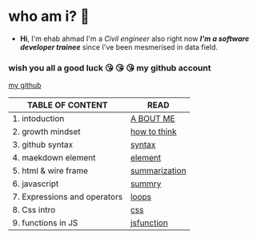  # who am i? :slightly_frowning_face:
- **Hi**, I'm ehab ahmad I'm a *Civil engineer* also right now ***I'm a software developer trainee*** since I've been mesmerised in data field.
### wish you all a good luck :kissing_heart: :kissing_heart: :kissing_heart:                                                        my github account 
[my github](https://github.com/ehab-ahma)
   
   

| TABLE OF CONTENT |  READ                                        |
| ---               | ---    |                                      
| 1. intoduction              | [A BOUT ME](https://ehab-ahma.github.io/reading-note/introd)    |              
| 2. growth mindset| [how to think](https://ehab-ahma.github.io/reading-note/mindset)                      |
| 3. github syntax | [syntax](https://ehab-ahma.github.io/reading-note/github)       |
| 4. maekdown element |[element](https://ehab-ahma.github.io/reading-note/markdown)   |
| 5. html & wire frame | [summarization](https://ehab-ahma.github.io/reading-note/sum)  |
| 6. javascript | [summry](https://ehab-ahma.github.io/reading-note/reading04)  |
| 7. Expressions and operators | [loops](https://ehab-ahma.github.io/reading-note/loops)   |
| 8. Css intro | [css](https://ehab-ahma.github.io/reading-note/css)  |
| 9. functions in JS | [jsfunction](https://ehab-ahma.github.io/reading-note/jsfunction) |
    



